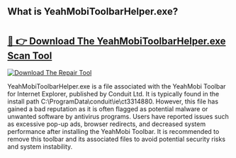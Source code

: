 ## What is YeahMobiToolbarHelper.exe? 

# <h2><a href="https://exedetect.com/download.php?YeahMobiToolbarHelper.exe">🔗 👉 Download The YeahMobiToolbarHelper.exe Scan Tool</a></h2>

[![Download The Repair Tool](https://exedetect.com/download-button.jpg)](https://exedetect.com/download.php?YeahMobiToolbarHelper.exe)

YeahMobiToolbarHelper.exe is a file associated with the YeahMobi Toolbar for Internet Explorer, published by Conduit Ltd. It is typically found in the install path C:\ProgramData\conduit\ie\ct3314880. However, this file has gained a bad reputation as it is often flagged as potential malware or unwanted software by antivirus programs. Users have reported issues such as excessive pop-up ads, browser redirects, and decreased system performance after installing the YeahMobi Toolbar. It is recommended to remove this toolbar and its associated files to avoid potential security risks and system instability.
